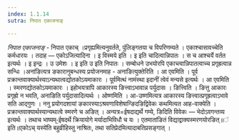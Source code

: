 ```yaml
---
index: 1.1.14
sutra: निपात एकाजनाङ्

---
```

_निपात एकाजनाङ्_ - निपात एकाच् ।प्रगृह्यमित्यनुवर्तते, पुंलिङ्गतया च विपरिणम्यते । एकाश्चासावच्चेति कर्मधारयः । तदाह — एकोऽजित्यादिना । इ विस्मये इति । इ इति चादित्वान्निपातः । स च आश्चर्ये वर्तत इत्यर्थः । इ इन्द्रः । उ उमेशः । इ इति उ इति निपातः । सम्बोधने उभयोरपि एकाच्त्वान्निपातत्वाच्च प्रगृह्रत्वान्न सन्धिः ।अना॑ङित्यत्र ङकारानुबन्धस्य प्रयोजनमाह - अनाङित्युक्तेरिति । आ एवमिति । पूर्व प्रक्रान्तवाक्यार्थस्याऽन्यथात्वद्योतकोऽयमाकारः । पूर्वमित्थं नामंस्था इदानीं त्वेवं मन्यसे इत्यर्थः । आ एवमिति । स्मरणद्योतकोऽयमाकारः । इहोभयत्रापि आकारस्य ङित्त्वाऽभावान्न पर्युदासः । ङित्त्विति । ङित्तु आकारः प्रगृह्रो न भवति, अनाङिति पर्युदासादित्यर्थः । ओष्णमिति । आ-उष्णमित्यत्र आकारस्य ङित्त्वात्प्रगृह्रत्वाऽभावे सति आद्गुणः । ननु प्रयोगदशायां ङकारस्याऽश्रवणाविशेषान्ङिदङिद्विवेकः कथमित्यत आह-वाक्येति । प्रक्रान्तवाक्यार्थस्यान्यथात्वे स्मरणे च अङित् । अन्यत्र=ईषदाद्यर्थे गम्ये, ङिदिति विवेकः — भेदोऽवगन्तव्य इत्यर्थः । तथाच भाष्यम्-॒ईषदर्थे क्रियायोगे मर्यादाभिविधौ च यः । एतमातांङितं विद्याद्वाक्यस्मरणयोरङित्॥॑ इति॥एकोऽच् यस्ये॑ति बहुव्रीहिस्तु नाश्रितः, तथा सतिप्रेद॑मित्यादाबतिप्रसङ्गात् ।